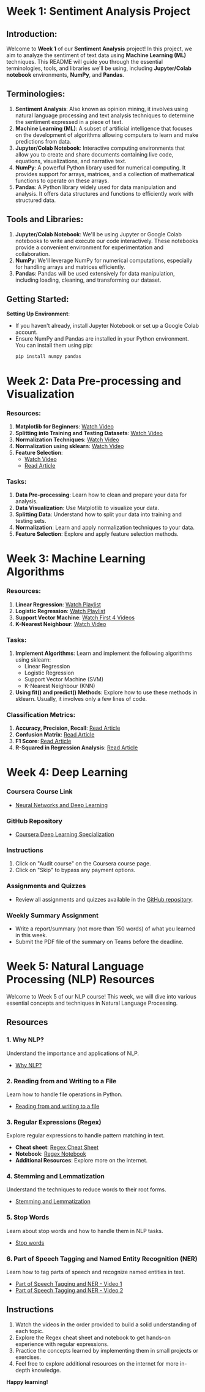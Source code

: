 # **Week 1: Sentiment Analysis Project**

## **Introduction:**
Welcome to **Week 1** of our **Sentiment Analysis** project! In this project, we aim to analyze the sentiment of text data using **Machine Learning (ML)** techniques. This README will guide you through the essential terminologies, tools, and libraries we'll be using, including **Jupyter/Colab notebook** environments, **NumPy**, and **Pandas**.

## **Terminologies:**
1. **Sentiment Analysis**: Also known as opinion mining, it involves using natural language processing and text analysis techniques to determine the sentiment expressed in a piece of text.
2. **Machine Learning (ML)**: A subset of artificial intelligence that focuses on the development of algorithms allowing computers to learn and make predictions from data.
3. **Jupyter/Colab Notebook**: Interactive computing environments that allow you to create and share documents containing live code, equations, visualizations, and narrative text.
4. **NumPy**: A powerful Python library used for numerical computing. It provides support for arrays, matrices, and a collection of mathematical functions to operate on these arrays.
5. **Pandas**: A Python library widely used for data manipulation and analysis. It offers data structures and functions to efficiently work with structured data.

## **Tools and Libraries:**
1. **Jupyter/Colab Notebook**: We'll be using Jupyter or Google Colab notebooks to write and execute our code interactively. These notebooks provide a convenient environment for experimentation and collaboration.
2. **NumPy**: We'll leverage NumPy for numerical computations, especially for handling arrays and matrices efficiently.
3. **Pandas**: Pandas will be used extensively for data manipulation, including loading, cleaning, and transforming our dataset.

## **Getting Started:**
**Setting Up Environment**:
   - If you haven't already, install Jupyter Notebook or set up a Google Colab account.
   - Ensure NumPy and Pandas are installed in your Python environment. You can install them using pip:
     ```
     pip install numpy pandas
     ```
# **Week 2: Data Pre-processing and Visualization**

### **Resources:**
1. **Matplotlib for Beginners**: [Watch Video](https://www.youtube.com/watch?v=OZOOLe2imFo)
2. **Splitting into Training and Testing Datasets**: [Watch Video](https://www.youtube.com/watch?v=BUkqYGPnLZ8)
3. **Normalization Techniques**: [Watch Video](https://www.youtube.com/watch?v=jMvlyoegui4)
4. **Normalization using sklearn**: [Watch Video](https://www.youtube.com/watch?v=ZddUwo4R5ug)
5. **Feature Selection**:
   - [Watch Video](https://www.youtube.com/watch?v=EqLBAmtKMnQ)
   - [Read Article](https://medium.com/geekculture/feature-selection-in-machine-learning-correlation-matrix-univariate-testing-rfecv-1186168fac12)

### **Tasks:**
1. **Data Pre-processing**: Learn how to clean and prepare your data for analysis.
2. **Data Visualization**: Use Matplotlib to visualize your data.
3. **Splitting Data**: Understand how to split your data into training and testing sets.
4. **Normalization**: Learn and apply normalization techniques to your data.
5. **Feature Selection**: Explore and apply feature selection methods.

# **Week 3: Machine Learning Algorithms**

### **Resources:**
1. **Linear Regression**: [Watch Playlist](https://www.youtube.com/playlist?list=PLfFghEzKVmjsxY5ciwh27IyxuFymb798X)
2. **Logistic Regression**: [Watch Playlist](https://www.youtube.com/playlist?list=PLfFghEzKVmjsF8ixJ-xKVuQayPWRH4Sp6)
3. **Support Vector Machine**: [Watch First 4 Videos](https://www.youtube.com/watch?v=dAxxUfmvG2I&list=PLfFghEzKVmjvzS4DILijsdQk27Ew7xIPu&index=5)
4. **K-Nearest Neighbour**: [Watch Video](https://www.youtube.com/watch?v=wKmEULDRszo)

### **Tasks:**
1. **Implement Algorithms**: Learn and implement the following algorithms using sklearn:
   - Linear Regression
   - Logistic Regression
   - Support Vector Machine (SVM)
   - K-Nearest Neighbour (KNN)
2. **Using fit() and predict() Methods**: Explore how to use these methods in sklearn. Usually, it involves only a few lines of code.

### **Classification Metrics:**
1. **Accuracy, Precision, Recall**: [Read Article](https://www.evidentlyai.com/classification-metrics/accuracy-precision-recall#:~:text=Accuracy%20is%20a%20metric%20that,often%20the%20model%20is%20right%3F)
2. **Confusion Matrix**: [Read Article](https://www.evidentlyai.com/classification-metrics/confusion-matrix)
3. **F1 Score**: [Read Article](https://encord.com/blog/f1-score-in-machine-learning/#:~:text=A%20high%20F1%20score%20generally,has%20trouble%20striking%20that%20balance.)
4. **R-Squared in Regression Analysis**: [Read Article](https://www.geeksforgeeks.org/ml-r-squared-in-regression-analysis/)

#  Week 4: Deep Learning

### Coursera Course Link
- [Neural Networks and Deep Learning](https://www.coursera.org/learn/neural-networks-deep-learning?&utm_medium=sem&utm_source=gg&utm_campaign=b2c_india_neural-networks-deep-learning_deeplearning.ai_ftcof_learn_arte_may-24_dr_sem_rsa_gads_lg-all&campaignid=21254051965&adgroupid=160484001823&device=c&keyword=neural%20networks%20and%20deep%20learning%20coursera&matchtype=b&network=g&devicemodel=&adposition=&creativeid=698134896937&hide_mobile_promo&gad_source=1&gclid=CjwKCAjwrvyxBhAbEiwAEg_KgskaJJSweYGV4Z5HBC4LXg4F6XC0bBYRJUEkHRDOKwEBWpjG7sPsRxoCYGoQAvD_BwE)

### GitHub Repository
- [Coursera Deep Learning Specialization](https://github.com/amanchadha/coursera-deep-learning-specialization/tree/master/C1%20-%20Neural%20Networks%20and%20Deep%20Learning)

### Instructions
1. Click on "Audit course" on the Coursera course page.
2. Click on "Skip" to bypass any payment options.

### Assignments and Quizzes
- Review all assignments and quizzes available in the [GitHub repository](https://github.com/amanchadha/coursera-deep-learning-specialization/tree/master/C1%20-%20Neural%20Networks%20and%20Deep%20Learning).

### Weekly Summary Assignment
- Write a report/summary (not more than 150 words) of what you learned in this week.
- Submit the PDF file of the summary on Teams before the deadline.

# Week 5: Natural Language Processing (NLP) Resources

Welcome to Week 5 of our NLP course! This week, we will dive into various essential concepts and techniques in Natural Language Processing.

## Resources

### 1. Why NLP?
Understand the importance and applications of NLP.
- [Why NLP?](https://www.youtube.com/watch?v=CMrHM8a3hqw)

### 2. Reading from and Writing to a File
Learn how to handle file operations in Python.
- [Reading from and writing to a file](https://www.youtube.com/watch?v=-CogPevWFRU)

### 3. Regular Expressions (Regex)
Explore regular expressions to handle pattern matching in text.
- **Cheat sheet**: [Regex Cheat Sheet](https://ihateregex.io/cheatsheet)
- **Notebook**: [Regex Notebook](https://drive.google.com/file/d/1789aqdy4Jiq-L2zEKYJC2EKiLlraYCpL/view?usp=sharing)
- **Additional Resources**: Explore more on the internet.

### 4. Stemming and Lemmatization
Understand the techniques to reduce words to their root forms.
- [Stemming and Lemmatization](https://www.youtube.com/watch?v=HHAilAC3cXw)

### 5. Stop Words
Learn about stop words and how to handle them in NLP tasks.
- [Stop words](https://www.youtube.com/watch?v=vUPAOU2NPls)

### 6. Part of Speech Tagging and Named Entity Recognition (NER)
Learn how to tag parts of speech and recognize named entities in text.
- [Part of Speech Tagging and NER - Video 1](https://www.youtube.com/watch?v=gdHWoQWZGkk&pp=ygU5UGFydCBvZiBzcGVlY2ggdGFnZ2luZyBhbmQgTmFtZWQgRW50aXR5IFJlY29nbml0aW9uIChORVIp)
- [Part of Speech Tagging and NER - Video 2](https://www.youtube.com/watch?v=2XUhKpH0p4M)

## Instructions
1. Watch the videos in the order provided to build a solid understanding of each topic.
2. Explore the Regex cheat sheet and notebook to get hands-on experience with regular expressions.
3. Practice the concepts learned by implementing them in small projects or exercises.
4. Feel free to explore additional resources on the internet for more in-depth knowledge.

**Happy learning!**


